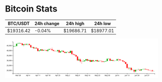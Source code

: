 # Bitcoin Stats

BTC/USDT|24h change|24h high|24h low|
|---|---|---|---|
|$19316.42|-0.04%|$19686.71|$18977.01|

<img src="./chart.svg">
